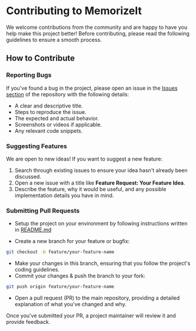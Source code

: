# Contributing to MemorizeIt

We welcome contributions from the community and are happy to have you help make this project better! Before contributing, please read the following guidelines to ensure a smooth process.

## How to Contribute

### Reporting Bugs
If you've found a bug in the project, please open an issue in the [Issues section](https://github.com/REPO-NAME/issues) of the repository with the following details:

- A clear and descriptive title.
- Steps to reproduce the issue.
- The expected and actual behavior.
- Screenshots or videos if applicable.
- Any relevant code snippets.

### Suggesting Features

We are open to new ideas! If you want to suggest a new feature:

1. Search through existing issues to ensure your idea hasn't already been discussed.
2. Open a new issue with a title like **Feature Request: Your Feature Idea**.
3. Describe the feature, why it would be useful, and any possible implementation details you have in mind.

### Submitting Pull Requests
- Setup the project on your environment by following instructions written in [README.md](./README.md)

- Create a new branch for your feature or bugfix:
```bash
git checkout -b feature/your-feature-name
```
- Make your changes in this branch, ensuring that you follow the project's coding guidelines.
- Commit your changes & push the branch to your fork:
```bash
git push origin feature/your-feature-name
```
- Open a pull request (PR) to the main repository, providing a detailed explanation of what you've changed and why.

Once you've submitted your PR, a project maintainer will review it and provide feedback.